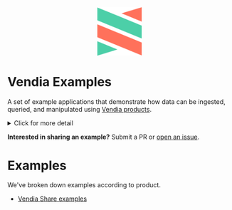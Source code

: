 <p align="center">
  <a href="https://vendia.net/">
    <img src="https://raw.githubusercontent.com/vendia/examples/mainline/vendia-logo.png" alt="vendia logo" width="100px">
  </a>
</p>

# Vendia Examples

A set of example applications that demonstrate how data can be ingested, queried, and manipulated using [Vendia products](https://vendia.net/product).

<details>
<summary>Click for more detail</summary>

- [Sign Up for Vendia](https://share.vendia.net/)
- [Getting Started with Vendia](https://vendia.net/docs/share/quickstart)
- [Product Information](https://vendia.net/product)
- [Blog](https://vendia.net/blog)
- [Contributing](https://github.com/vendia/examples/CONTRIBUTING.md)
</details>


**Interested in sharing an example?** Submit a PR or [open an issue](https://github.com/vendia/examples/issues).

# Examples

We've broken down examples according to product.

* [Vendia Share examples](./share/README.md)

